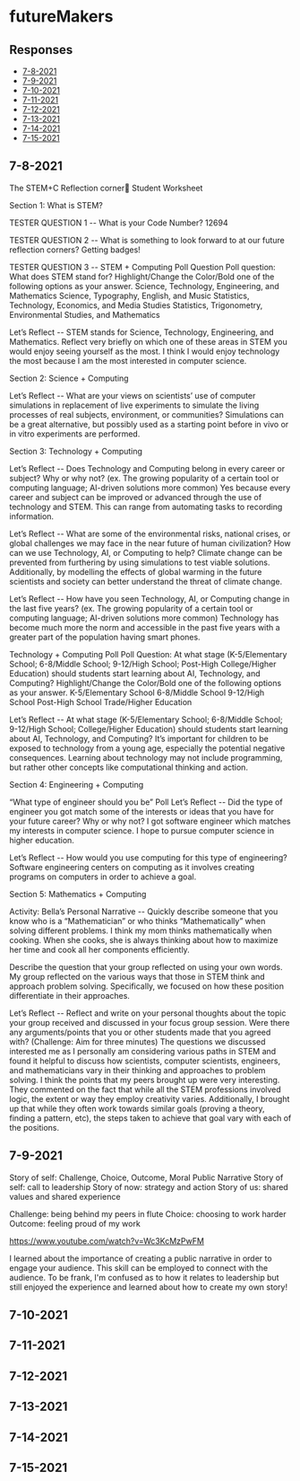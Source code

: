 # futureMakers

## Responses
- [7-8-2021](#7-8)
- [7-9-2021](#7-9)
- [7-10-2021](#7-10)
- [7-11-2021](#7-11)
- [7-12-2021](#7-12)
- [7-13-2021](#7-13)
- [7-14-2021](#7-14)
- [7-15-2021](#7-15)

<a name="7-8"></a>
## 7-8-2021              
The STEM+C Reflection corner🤔
Student Worksheet


Section 1: What is STEM?

TESTER QUESTION 1 -- What is your Code Number? 
12694

TESTER QUESTION 2 -- What is something to look forward to at our future reflection corners?
Getting badges!

TESTER QUESTION 3 -- STEM + Computing Poll Question
Poll question: What does STEM stand for? Highlight/Change the Color/Bold one of the following options as your answer.
Science, Technology, Engineering, and Mathematics
Science, Typography, English, and Music
Statistics, Technology, Economics, and Media Studies
Statistics, Trigonometry, Environmental Studies, and Mathematics

Let’s Reflect -- STEM stands for Science, Technology, Engineering, and Mathematics. Reflect very briefly on which one of these areas in STEM you would enjoy seeing yourself as the most. 
I think I would enjoy technology the most because I am the most interested in computer science.


Section 2: Science + Computing

Let’s Reflect -- What are your views on scientists’ use of computer simulations in replacement of live experiments to simulate the living processes of real subjects, environment, or communities?
Simulations can be a great alternative, but possibly used as a starting point before in vivo or in vitro experiments are performed.


Section 3: Technology + Computing

Let’s Reflect -- Does Technology and Computing belong in every career or subject? Why or why not? (ex. The growing popularity of a certain tool or computing language; AI-driven solutions more common)
Yes because every career and subject can be improved or advanced through the use of technology and STEM. This can range from automating tasks to recording information. 

Let’s Reflect -- What are some of the environmental risks, national crises, or global challenges we may face in the near future of human civilization? How can we use Technology, AI, or Computing to help?
Climate change can be prevented from furthering by using simulations to test viable solutions. Additionally, by modelling the effects of global warming in the future scientists and society can better understand the threat of climate change.

Let’s Reflect -- How have you seen Technology, AI, or Computing change in the last five years? (ex. The growing popularity of a certain tool or computing language; AI-driven solutions more common)
Technology has become much more the norm and accessible in the past five years with a greater part of the population having smart phones.

Technology + Computing Poll
Poll Question: At what stage (K-5/Elementary School; 6-8/Middle School; 9-12/High School; Post-High College/Higher Education) should students start learning about AI, Technology, and Computing? Highlight/Change the Color/Bold one of the following options as your answer.
K-5/Elementary School 
6-8/Middle School 
9-12/High School
Post-High School Trade/Higher Education

Let’s Reflect -- At what stage (K-5/Elementary School; 6-8/Middle School; 9-12/High School; College/Higher Education) should students start learning about AI, Technology, and Computing?
It’s important for children to be exposed to technology from a young age, especially the potential negative consequences. Learning about technology may not include programming, but rather other concepts like computational thinking and action.


Section 4: Engineering + Computing

“What type of engineer should you be” Poll
Let’s Reflect -- Did the type of engineer you got match some of the interests or ideas that you have for your future career? Why or why not?
I got software engineer which matches my interests in computer science. I hope to pursue computer science in higher education.

Let’s Reflect -- How would you use computing for this type of engineering?
Software engineering centers on computing as it involves creating programs on computers in order to achieve a goal.


Section 5: Mathematics + Computing

Activity: Bella’s Personal Narrative -- Quickly describe someone that you know who is a “Mathematician” or who thinks “Mathematically” when solving different problems.
I think my mom thinks mathematically when cooking. When she cooks, she is always thinking about how to maximize her time and cook all her components efficiently. 

Describe the question that your group reflected on using your own words.
My group reflected on the various ways that those in STEM think and approach problem solving. Specifically, we focused on how these position differentiate in their approaches.

Let’s Reflect -- Reflect and write on your personal thoughts about the topic your group received and discussed in your focus group session. Were there any arguments/points that you or other students made that you agreed with? (Challenge: Aim for three minutes)
The questions we discussed interested me as I personally am considering various paths in STEM and found it helpful to discuss how scientists, computer scientists, engineers, and mathematicians vary in their thinking and approaches to problem solving. I think the points that my peers brought up were very interesting. They commented on the fact that while all the STEM professions involved logic, the extent or way they employ creativity varies. Additionally, I brought up that while they often work towards similar goals (proving a theory, finding a pattern, etc), the steps taken to achieve that goal vary with each of the positions. 


<a name="7-9"></a>
## 7-9-2021
Story of self: Challenge, Choice, Outcome, Moral
Public Narrative
Story of self: call to leadership
Story of now: strategy and action
Story of us: shared values and shared experience

Challenge: being behind my peers in flute
Choice: choosing to work harder
Outcome: feeling proud of my work

https://www.youtube.com/watch?v=Wc3KcMzPwFM

I learned about the importance of creating a public narrative in order to engage your audience. This skill can be employed to connect with the audience. To be frank, I'm confused as to how it relates to leadership but still enjoyed the experience and learned about how to create my own story!


<a name="7-10"></a>
## 7-10-2021     


<a name="7-11"></a>
## 7-11-2021   


<a name="7-12"></a>
## 7-12-2021     


<a name="7-13"></a>
## 7-13-2021     


<a name="7-14"></a>
## 7-14-2021     


<a name="7-15"></a>
## 7-15-2021     
